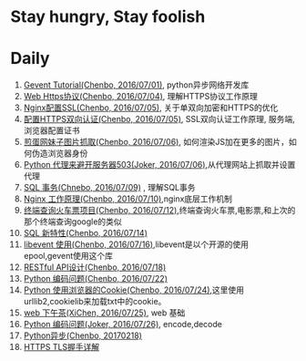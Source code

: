 # Stay hungry, Stay foolish


# Daily

1. [Gevent Tutorial(Chenbo, 2016/07/01)](http://xlambda.com/gevent-tutorial/), python异步网络开发库
2. [Web Https协议(Chenbo, 2016/07/04)](https://cattail.me/tech/2015/11/30/how-https-works.html), 理解HTTPS协议工作原理
3. [Nginx配置SSL(Chenbo, 2016/07/05)](http://seanlook.com/2015/05/28/nginx-ssl/), 关于单双向加密和HTTPS的优化
4. [配置HTTPS双向认证(Chenbo, 2016/07/05)](http://my.oschina.net/nearzk/blog/485652), SSL双向认证工作原理, 服务端, 浏览器配置证书
5. [煎蛋网妹子图片抓取(Chenbo, 2016/07/06)](./static/articles/meizi.md), 如何渲染JS加在更多的图片，如何伪造浏览器身份
6. [Python 代理来避开服务器503(Joker, 2016/07/06)](http://platinhom.github.io/2016/01/21/proxy-py/),从代理网站上抓取并设置代理
7. [SQL 事务(Chnebo, 2016/07/09)](http://mp.weixin.qq.com/s?__biz=MzAxODI5ODMwOA==&mid=2666539350&idx=1&sn=060ba9ce1b55efb7343068f83c23c9bd&scene=0#wechat_redirect) , 理解SQL事务
8. [Nginx 工作原理(Chenbo, 2016/07/10)](http://mp.weixin.qq.com/s?__biz=MzAxODI5ODMwOA==&mid=2666539355&idx=1&sn=820961a75ceec72c3700410dcc75f882&scene=0#wechat_redirect),nginx底层工作机制
9. [终端查询火车票项目(Chenbo, 2016/07/12)](http://mp.weixin.qq.com/s?__biz=MzAwNDc0MTUxMw==&mid=2649639242&idx=1&sn=e2c588421a1c615bd1b8844c79764fd9&scene=0#wechat_redirect),终端查询火车票,电影票,和上次的那个终端查询google的类似
10. [SQL 新特性(Chenbo, 2016/07/14)](http://mp.weixin.qq.com/s?__biz=MjM5NzAzMTY4NQ==&mid=2653928733&idx=1&sn=3988f37f77a32bd19bc7ec94889168cb&scene=0#wechat_redirect)
11. [libevent 使用(Chenbo, 2016/07/16)](http://mp.weixin.qq.com/s?__biz=MzAxODI5ODMwOA==&mid=2666539401&idx=1&sn=fef7736b718c28666b7c04a3080e009a&scene=0#wechat_redirect),libevent是以个开源的使用epool,gevent使用这个库
12. [RESTful API设计(Chenbo, 2016/07/18)](http://www.ruanyifeng.com/blog/2014/05/restful_api.html)
13. [Python 编码问题(Chenbo, 2016/07/22)](http://wklken.me/posts/2013/08/31/python-extra-coding-intro.html)
14. [Python 使用浏览器的Cookie(Chenbo, 2016/07/24)](./static/articles/python-cookie.md),这里使用urllib2,cookielib来加载txt中的cookie。
15. [web 下午茶(XiChen, 2016/07/25)](http://www.kancloud.cn/kancloud/tealeaf-http/43837), web 基础
16. [Python 编码问题(Joker, 2016/07/26)](https://segmentfault.com/a/1190000006037333), encode,decode
17. [Python异步(Chenbo, 20170218)](https://zhuanlan.zhihu.com/p/25228075?winzoom=1)
18. [HTTPS TLS握手详解](https://imququ.com/post/optimize-tls-handshake.html)
